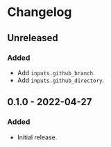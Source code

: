 # Changelog

## Unreleased

### Added

- Add `inputs.github_branch`.
- Add `inputs.github_directory`.

## 0.1.0 - 2022-04-27

### Added

- Initial release.
